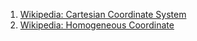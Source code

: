 1. [Wikipedia: Cartesian Coordinate System](https://en.wikipedia.org/wiki/Cartesian_coordinate_system)  
2. [Wikipedia: Homogeneous Coordinate](https://en.wikipedia.org/wiki/Homogeneous_coordinates#Use_in_computer_graphics)  